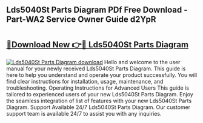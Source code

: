 ## Lds5040St Parts Diagram PDf Free Download - Part-WA2 Service Owner Guide d2YpR

# <h2><a href="http://dflwta5.blite.top/?on=Lds5040St+Parts+Diagram">🔗Download New 👉🔴 Lds5040St Parts Diagram</a></h2>

[![Lds5040St Parts Diagram download](https://i.imgur.com/lujVjoI.png)](http://dflwta5.blite.top/?on=Lds5040St+Parts+Diagram)
Hello and welcome to the user manual for your newly received Lds5040St Parts Diagram. This guide is here to help you understand and operate your product successfully. You will find clear instructions for installation, usage, maintenance, and troubleshooting. Operating Instructions for Advanced Users This guide is tailored to experienced users of your new Lds5040St Parts Diagram. Enjoy the seamless integration of list of features with your new Lds5040St Parts Diagram. Support Available 24/7 Lds5040St Parts Diagram. Our customer support team is available 24/7 to assist you with any inquiries.
